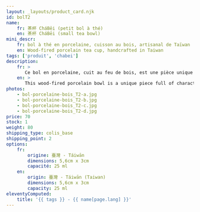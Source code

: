 ```yaml
---
layout: _layouts/product_card.njk
id: bolT2
name:
    fr: 茶杯 CháBēi (petit bol à thé) 
    en: 茶杯 CháBēi (small tea bowl)
mini_descr:
    fr: bol à thé en porcelaine, cuisson au bois, artisanal de Taïwan
    en: Wood-fired porcelain tea cup, handcrafted in Taiwan
tags: ['produit', 'chabei']
description: 
    fr: >
       Ce bol en porcelaine, cuit au feu de bois, est une pièce unique empreinte de caractère. Ses teintes naturelles et son émail craquelé apportent une esthétique organique et apaisante.<!--more--> Parfait pour savourer vos thés préférés dans un esprit chaleureux et authentique.
    en: >
       This wood-fired porcelain bowl is a unique piece full of character. Its natural tones and crackled glaze bring an organic and soothing aesthetic.<!--more--> Perfect for enjoying your favorite teas with a warm and authentic touch.
photos:
    - bol-porcelaine-bois_T2-a.jpg
    - bol-porcelaine-bois_T2-b.jpg
    - bol-porcelaine-bois_T2-c.jpg
    - bol-porcelaine-bois_T2-d.jpg
price: 70
stock: 1
weight: 80
shipping_type: colis_base
shipping_point: 2
options:
    fr:
        origine: 臺灣 - Táiwān
        dimensions: 5,6cm x 3cm
        capacité: 25 ml
    en:
        origin: 臺灣 - Táiwān (Taiwan)
        dimensions: 5,6cm x 3cm
        capacity: 25 ml
eleventyComputed:
    title: '{{ tags }} - {{ name[page.lang] }}'
---
```

